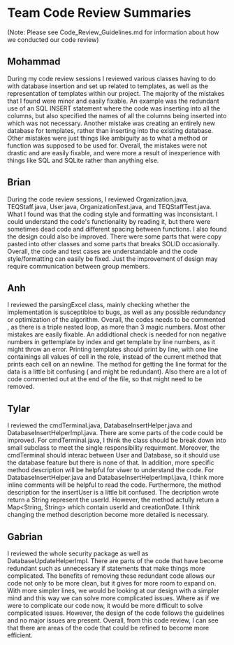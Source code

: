 # Team Code Review Summaries

(Note: Please see Code_Review_Guidelines.md for information about how we conducted our code review)

## Mohammad

During my code review sessions I reviewed various classes having to do with database insertion and set up related to templates, as well as the representation of templates within our project. The majority of the mistakes that I found were minor and easily fixable. An example was the redundant use of an SQL INSERT statement where the code was inserting into all the columns, but also specified the names of all the columns being inserted into which was not necessary. Another mistake was creating an entirely new database for templates, rather than inserting into the existing database. Other mistakes were just things like ambiguity as to what a method or function was supposed to be used for. Overall, the mistakes were not drastic and are easily fixable, and were more a result of inexperience with things like SQL and SQLite rather than anything else.

## Brian

During the code review sessions, I reviewed Organization.java, TEQStaff.java, User.java, OrganizationTest.java, and TEQStaffTest.java. What I found was that the coding style and formatting was inconsistant. I could understand the code's functionality by reading it, but there were sometimes dead code and different spacing between functions. I also found the design could also be improved. There were some parts that were copy pasted into other classes and some parts that breaks SOLID occasionally. Overall, the code and test cases are understandable and the code style/formatting can easily be fixed. Just the improvement of design may require communication between group members.

## Anh
I reviewed the parsingExcel class, mainly checking whether the implementation is susceptibloe to bugs, as well as any possible redundancy or optimization of the algorithm. Overall, the codes needs to be commented , as there is a triple nested loop, as more than 3 magic numbers. Most other mistakes are easily fixable. An addidtional check is needed for non negative numbers in gettemplate by index and get template by line numbers, as it might throw an error. Printing templates should print by line, with one line containings all values of cell in the role, instead of the current method that prints each cell on an newline. The method for getting the line format for the data is a little bit confusing ( and might be redundant).
Also there are a lot of code commented out at the end of the file, so that might need to be removed.

## Tylar
I reviewed the cmdTerminal.java, DatabaseInsertHelper.java and DatabaseInsertHelperImpl.java. There are some parts of the code could be improved. For cmdTerminal.java, I think the class should be break down into small subclass to meet the single responsibility requirment. Moreover, the cmdTerminal should interac between User and Database, so it should use the database feature but there is none of that. In addition, more specific method description will be helpful for viwer to understand the code. For DatabaseInsertHelper.java and DatabaseInsertHelperImpl.java, I think more inline comments will be helpful to read the code. Furthermore, the method description for the insertUser is a little bit confused. The decription wrote return a String represent the userId. However, the method actully return a Map<String, String> which contain userId and creationDate. I think changing the method description become more detailed is necessary.  

## Gabrian
I reviewed the whole security package as well as DatabaseUpdateHelperImpl. There are parts of the code that have become redundant such as unnecessary if statements that make things more complicated. The benefits of removing these redundant code allows our code not only to be more clean, but it gives for more room to expand on. With more simpler lines, we would be looking at our design with a simpler mind and this way we can solve more complicated issues. Where as if we were to complicate our code now, it would be more difficult to solve complicated issues. However, the design of the code follows the guidelines and no major issues are present. Overall, from this code review, I can see that there are areas of the code that could be refined to become more efficient.

